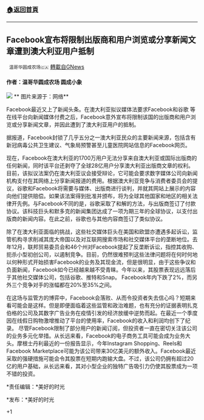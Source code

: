 ###  [:house:返回首頁](https://github.com/ourhimalayas/txt)
---

## Facebook宣布将限制出版商和用户浏览或分享新闻文章遭到澳大利亚用户抵制
` 温哥华圆成农场🇨🇦` [轉載自GNews](https://gnews.org/zh-hans/925817/)

#### **作者：温哥华圆成农场 圆成小象**
![]()![](https://gnews.org/wp-content/uploads/2021/02/f.png)
** 图片来源于：网络**

Facebook最近又上了新闻头条。在澳大利亚拟议媒体法要求Facebook和谷歌 等在线平台向新闻媒体付费之后，Facebook意外宣布将限制该国的出版商和用户浏览或分享新闻文章，并因此遭到了澳大利亚用户的抵制。

据报道，Facebook封锁了几乎五分之一澳大利亚民众的主要新闻来源，包括含有新冠病毒公共卫生建议、气象局预警甚至儿童医院网站信息的Facebook网页。

现在，Facebook在澳大利亚的1700万用户无法分享来自澳大利亚或国际出版商的任何新闻，同时该平台还剥夺了全球28亿用户分享澳大利亚出版商文章的权利。目前，该拟议法案仍在澳大利亚议会接受辩论，它可能会要求数字媒体公司向新闻机构支付在其网络上分享新闻报道的费用。根据澳大利亚竞争与消费者委员会的提议，谷歌和Facebook将需要与媒体、出版商进行谈判，并就其网站上展示的内容向他们提供赔偿。如果该法案得到批准并颁布，将为全球其他国家和地区的相关法律开先例。与Facebook不同的是，谷歌采取了和解的方法，与出版商签订了付款协议。该科技巨头和默多克的新闻集团达成了一项为期三年的全球协议，以支付出版商的新闻内容。在此之前，谷歌也与其他内容商签订了类似协议。

除了在澳大利亚面临的挑战，这些社交媒体巨头在美国和欧盟亦遭遇多起诉讼，监管机构寻求削减其庞大帝国以及对互联网搜索市场和社交媒体平台的垄断地位。去年12月，联邦贸易委员会和46个州对Facebook提起了反垄断诉讼，指控其收购、扼杀小型初创公司，以遏制竞争。目前，仍然很难预判这些法律问题将在何时何地以何种形式开始损害Facebook的业务及其现金流，但是很明显，由于这些争议和负面新闻，Facebook如今已经越来越不受青睐。今年以来，其股票表现远远落后于其他社交媒体公司，包括谷歌、推特和Snap。 Facebook年内下跌了2%，而另外三个竞争对手的涨幅都在20%至35%之间。

在这场与监管方的博弈中，Facebook会落败、从而令投资者失去信心吗？短期来看可能会是这样。但是即便面临着这些监管和政治难题，也有充分的证据表明扎克伯格的公司及其数字广告业务在疫情引发的经济放缓中逆势而起。在最近一个季度因在线假日购物激增推动了平台的使用率，Facebook的收入和利润均创下了纪录。 尽管Facebook限制了部分用户的新闻订阅，但投资者一直在密切关注该公司的业务多元化举措。从长远来看，Facebook的电子商务工具可能会成为业务大头。摩根士丹利最近的一份报告显示，今年Instagram Shopping、Reels和Facebook Marketplace可能为该公司带来30亿美元的额外收入。Facebook最近采取的强硬措施可能会令其股票在短期内跑输大盘。不过，该公司仍拥有超过20亿的用户基础，从长远来看，其对小型企业的独特广告吸引力仍使其股票成为一项不错的投资。



*责任编辑：*美好的时光

*发布：*美好的时光

+1
